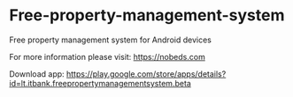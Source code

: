 # Free-property-management-system
Free property management system for Android devices

For more information please visit: https://nobeds.com

Download app: https://play.google.com/store/apps/details?id=lt.itbank.freepropertymanagementsystem.beta
